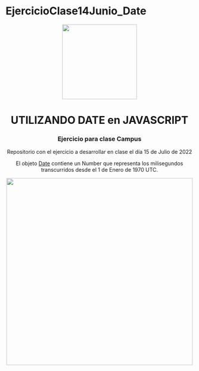 # EjercicioClase14Junio_Date
<!DOCTYPE html>
<html>
<head>
</head>
<body>
	<div align="center">
		<img src="https://external-content.duckduckgo.com/iu/?u=https%3A%2F%2Flogodix.com%2Flogo%2F374972.png&f=1&nofb=1" style="width: 200px;">
		<h1>UTILIZANDO DATE en JAVASCRIPT</h1>
		<h3>Ejercicio para clase Campus</h3>
	</div>
	<div align="center">
		<p>Repositorio con el ejercicio a desarrollar en clase el día 15 de Julio de 2022</p>
            <p>El objeto  <a href="https://developer.mozilla.org/es/docs/Web/JavaScript/Reference/Global_Objects/Date" target="_blank">Date</a> contiene un Number que representa los milisegundos transcurridos desde el 1 de Enero de 1970 UTC.</p>
	</div>
	<div align="center">
		<img src="https://camo.githubusercontent.com/0bdb79b0509a6786e37ec358232ab0c44e045fbd34cb9658c596fc111973a909/68747470733a2f2f63616d7075732e66756e646163696f6e6d617269616c756973612e6f72672f6163636f756e74732f312f66696c65732f32353832362f646f776e6c6f61643f76657269666965723d68485733594457386d5870455678365152644e384162364734716f4c38346466696a706a4e754363" style="width: 500px;">
	</div>
</body>
</html>
